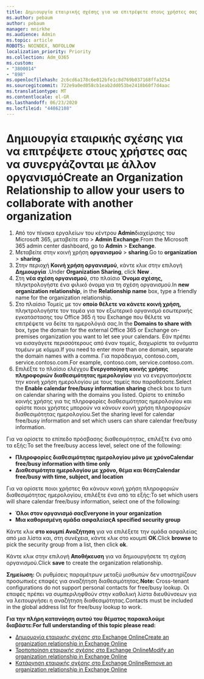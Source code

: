 ```yaml
---
title: Δημιουργία εταιρικής σχέσης για να επιτρέψετε στους χρήστες σας να συνεργάζονται με άλλον οργανισμό
ms.author: pebaum
author: pebaum
manager: mnirkhe
ms.audience: Admin
ms.topic: article
ROBOTS: NOINDEX, NOFOLLOW
localization_priority: Priority
ms.collection: Adm_O365
ms.custom:
- "3800014"
- "898"
ms.openlocfilehash: 2c6cd6a178c6e012bfe1c8d769b037168ffa3254
ms.sourcegitcommit: 722e9a0ed058cb1eab2dd053be2418b60f7d4aac
ms.translationtype: MT
ms.contentlocale: el-GR
ms.lasthandoff: 06/23/2020
ms.locfileid: "44862108"
---
```

# <a name="create-an-organization-relationship-to-allow-your-users-to-collaborate-with-another-organization"></a><span data-ttu-id="41287-102">Δημιουργία εταιρικής σχέσης για να επιτρέψετε στους χρήστες σας να συνεργάζονται με άλλον οργανισμό</span><span class="sxs-lookup"><span data-stu-id="41287-102">Create an Organization Relationship to allow your users to collaborate with another organization</span></span>

1. <span data-ttu-id="41287-103">Από τον πίνακα εργαλείων του κέντρου **Admin**διαχείρισης του Microsoft 365, μεταβείτε στο  >  **Admin Exchange**.</span><span class="sxs-lookup"><span data-stu-id="41287-103">From the Microsoft 365 admin center dashboard, go to **Admin** > **Exchange**.</span></span>
2. <span data-ttu-id="41287-104">Μεταβείτε στην κοινή χρήση **οργανισμού**  >  **sharing**.</span><span class="sxs-lookup"><span data-stu-id="41287-104">Go to **organization** > **sharing**.</span></span>
3. <span data-ttu-id="41287-105">Στην περιοχή **Κοινή χρήση οργανισμού**, κάντε κλικ στην επιλογή **Δημιουργία** .</span><span class="sxs-lookup"><span data-stu-id="41287-105">Under **Organization Sharing**, click **New** .</span></span>
4. <span data-ttu-id="41287-106">Στη **νέα σχέση οργανισμού**, στο πλαίσιο **Όνομα σχέσης,** πληκτρολογήστε ένα φιλικό όνομα για τη σχέση οργανισμού.</span><span class="sxs-lookup"><span data-stu-id="41287-106">In **new organization relationship**, in the **Relationship name** box, type a friendly name for the organization relationship.</span></span>
5. <span data-ttu-id="41287-107">Στο πλαίσιο Τομείς με τον **οποίο θέλετε να κάνετε κοινή χρήση,** πληκτρολογήστε τον τομέα για τον εξωτερικό οργανισμό εσωτερικής εγκατάστασης του Office 365 ή του Exchange που θέλετε να επιτρέψετε να δείτε τα ημερολόγιά σας.</span><span class="sxs-lookup"><span data-stu-id="41287-107">In the **Domains to share with** box, type the domain for the external Office 365 or Exchange on-premises organization you want to let see your calendars.</span></span> <span data-ttu-id="41287-108">Εάν πρέπει να εισαγάγετε περισσότερους από έναν τομείς, διαχωρίστε τα ονόματα τομέων με κόμμα.</span><span class="sxs-lookup"><span data-stu-id="41287-108">If you need to enter more than one domain, separate the domain names with a comma.</span></span> <span data-ttu-id="41287-109">Για παράδειγμα, contoso.com, service.contoso.com.</span><span class="sxs-lookup"><span data-stu-id="41287-109">For example, contoso.com, service.contoso.com.</span></span>
6. <span data-ttu-id="41287-110">Επιλέξτε το πλαίσιο ελέγχου **Ενεργοποίηση κοινής χρήσης πληροφοριών διαθεσιμότητας ημερολογίου** για να ενεργοποιήσετε την κοινή χρήση ημερολογίου με τους τομείς που παραθέσατε.</span><span class="sxs-lookup"><span data-stu-id="41287-110">Select the **Enable calendar free/busy information sharing** check box to turn on calendar sharing with the domains you listed.</span></span> <span data-ttu-id="41287-111">Ορίστε το επίπεδο κοινής χρήσης για τις πληροφορίες διαθεσιμότητας ημερολογίου και ορίστε ποιοι χρήστες μπορούν να κάνουν κοινή χρήση πληροφοριών διαθεσιμότητας ημερολογίου.</span><span class="sxs-lookup"><span data-stu-id="41287-111">Set the sharing level for calendar free/busy information and set which users can share calendar free/busy information.</span></span>  

<span data-ttu-id="41287-112">Για να ορίσετε το επίπεδο πρόσβασης διαθεσιμότητας, επιλέξτε ένα από τα εξής:</span><span class="sxs-lookup"><span data-stu-id="41287-112">To set the free/busy access level, select one of the following:</span></span>

- <span data-ttu-id="41287-113">**Πληροφορίες διαθεσιμότητας ημερολογίου μόνο με χρόνο**</span><span class="sxs-lookup"><span data-stu-id="41287-113">**Calendar free/busy information with time only**</span></span>
- <span data-ttu-id="41287-114">**Διαθεσιμότητα ημερολογίου με χρόνο, θέμα και θέση**</span><span class="sxs-lookup"><span data-stu-id="41287-114">**Calendar free/busy with time, subject, and location**</span></span>  

 <span data-ttu-id="41287-115">Για να ορίσετε ποιοι χρήστες θα κάνουν κοινή χρήση πληροφοριών διαθεσιμότητας ημερολογίου, επιλέξτε ένα από τα εξής:</span><span class="sxs-lookup"><span data-stu-id="41287-115">To set which users will share calendar free/busy information, select one of the following:</span></span>

- <span data-ttu-id="41287-116">**Όλοι στον οργανισμό σας**</span><span class="sxs-lookup"><span data-stu-id="41287-116">**Everyone in your organization**</span></span>
- <span data-ttu-id="41287-117">**Μια καθορισμένη ομάδα ασφαλείας**</span><span class="sxs-lookup"><span data-stu-id="41287-117">**A specified security group**</span></span>  

<span data-ttu-id="41287-118">Κάντε κλικ **στο κουμπί Αναζήτηση** για να επιλέξετε την ομάδα ασφαλείας από μια λίστα και, στη συνέχεια, κάντε κλικ στο κουμπί **OK**.</span><span class="sxs-lookup"><span data-stu-id="41287-118">Click **browse** to pick the security group from a list, then click **ok**.</span></span>

<span data-ttu-id="41287-119">Κάντε κλικ στην επιλογή **Αποθήκευση** για να δημιουργήσετε τη σχέση οργανισμού.</span><span class="sxs-lookup"><span data-stu-id="41287-119">Click **save** to create the organization relationship.</span></span>  

<span data-ttu-id="41287-120">**Σημείωση:** Οι ρυθμίσεις παραμέτρων μεταξύ μισθωτών δεν υποστηρίζουν προσωπικές επαφές για αναζήτηση διαθεσιμότητας.</span><span class="sxs-lookup"><span data-stu-id="41287-120">**Note:** Cross-tenant configurations do not support personal contacts for free/busy lookup.</span></span> <span data-ttu-id="41287-121">Οι επαφές πρέπει να συμπεριληφθούν στην καθολική λίστα διευθύνσεων για να λειτουργήσει η αναζήτηση διαθεσιμότητας.</span><span class="sxs-lookup"><span data-stu-id="41287-121">Contacts must be included in the global address list for free/busy lookup to work.</span></span>

<span data-ttu-id="41287-122">**Για την πλήρη κατανόηση αυτού του θέματος παρακαλούμε διαβάστε:**</span><span class="sxs-lookup"><span data-stu-id="41287-122">**For full understanding of this topic please read:**</span></span>

- [<span data-ttu-id="41287-123">Δημιουργία εταιρικής σχέσης στο Exchange Online</span><span class="sxs-lookup"><span data-stu-id="41287-123">Create an organization relationship in Exchange Online</span></span>](https://docs.microsoft.com/exchange/sharing/organization-relationships/create-an-organization-relationship)
- [<span data-ttu-id="41287-124">Τροποποίηση εταιρικής σχέσης στο Exchange Online</span><span class="sxs-lookup"><span data-stu-id="41287-124">Modify an organization relationship in Exchange Online</span></span>](https://docs.microsoft.com/exchange/sharing/organization-relationships/modify-an-organization-relationship)
- [<span data-ttu-id="41287-125">Κατάργηση εταιρικής σχέσης στο Exchange Online</span><span class="sxs-lookup"><span data-stu-id="41287-125">Remove an organization relationship in Exchange Online</span></span>](https://docs.microsoft.com/exchange/sharing/organization-relationships/remove-an-organization-relationship)
